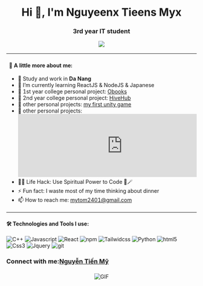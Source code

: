 <h1 align="center">Hi 👋, I'm Nguyeenx Tieens Myx</h1>
<h3 align="center">3rd year IT student</h3>

<p align="center">
  <a href="https://github.com/DenverCoder1/readme-typing-svg">
    <img src="https://readme-typing-svg.herokuapp.com?&font=IBM+Plex+Sans&color=F72EE2&size=25&lines=Welcome+to+my+GitHub+Profile!" />
  </a>
</p>

<table>
  <tr>
    <td>
      <h4>🦑 A little more about me:</h4>
      <ul>
        <li>🔭 Study and work in <strong>Da Nang</strong></li>
        <li>🌱 I’m currently learning ReactJS & NodeJS & Japanese</li>
        <li>💬 1st year college personal project: <a href="https://github.com/tienmynguyen/obookpromax.git">Obooks</a></li>
        <li>💬 2nd year college personal project: <a href="https://github.com/tienmynguyen/HiveHub.git">HiveHub</a></li>
        <li>💬 other personal projects: <a href="https://mytomvn.itch.io/bang-bang-mi">my first unity game</a></li> 
         <li>💬 other personal projects:  <iframe frameborder="0" src="https://itch.io/embed/3567127?bg_color=d1d1d1" width="552" height="167"><a href="https://mytomvn.itch.io/kickback-escape">Kickback Escape Demo by MyTomVN</a></iframe></li> 
        <li>👨‍💻 Life Hack: Use Spiritual Power to Code 🔮🪄</li>
        <li>⚡ Fun fact: I waste most of my time thinking about dinner</li>
        <li>📫 How to reach me: <a href="mailto:mytom2401@gmail.com">mytom2401@gmail.com</a></li>
      </ul>
    </td>
    <td>
      <img src="./errorSticker.png" alt="Your Image" width="300px" />
    </td>
  </tr>
</table>
<h4>🛠️ Technologies and Tools I use:
</h4>
<p>
<img alt="C++" src="https://img.shields.io/badge/C%2B%2B-00599C?style=for-the-badge&logo=c%2B%2B&logoColor=white" height="25px"/>
<img alt="Javascript" src="https://img.shields.io/badge/JavaScript-323330?style=for-the-badge&logo=javascript&logoColor=F7DF1E"  height="25px"/>
<img alt="React" src="https://img.shields.io/badge/React-20232A?style=for-the-badge&logo=react&logoColor=61DAFB" height="25px"/>
<img alt="npm" src="https://img.shields.io/badge/NPM-%23000000.svg?style=for-the-badge&logo=npm&logoColor=white" height="25px"/>
<img alt="Tailwidcss" src="https://img.shields.io/badge/Tailwind_CSS-38B2AC?style=for-the-badge&logo=tailwind-css&logoColor=white" height="25px"/>
<img alt="Python" src="https://img.shields.io/badge/Python-14354C?style=for-the-badge&logo=python&logoColor=white" height="25px"/>
<img alt="html5" src="https://img.shields.io/badge/HTML5-E34F26?style=for-the-badge&logo=html5&logoColor=white" height="25px"/>
<img alt="Css3" src="https://img.shields.io/badge/CSS3-1572B6?style=for-the-badge&logo=css3&logoColor=white" height="25px"/>
<img alt="Jquery" src="https://img.shields.io/badge/jquery-%230769AD.svg?style=for-the-badge&logo=jquery&logoColor=white" height="25px"/>
<img alt="git" src="https://img.shields.io/badge/-Git-F05032?style=flat-square&logo=git&logoColor=white" height="25px"/> 
<h3>Connect with me:<a href="https://www.facebook.com/profile.php?id=100059974770043">Nguyễn Tiến Mỹ</a></h3>
<p align="center">
  <img align="middle" alt="GIF" src="https://i.pinimg.com/originals/65/a5/ec/65a5ec60b90f6b8faede3390ad5ee065.gif" />
</p>
